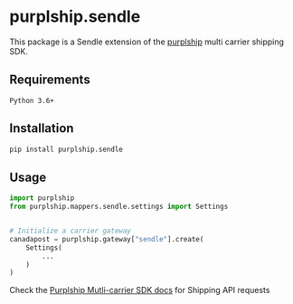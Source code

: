 # purplship.sendle

This package is a Sendle extension of the [purplship](https://pypi.org/project/purplship) multi carrier shipping SDK.

## Requirements

`Python 3.6+`

## Installation

```bash
pip install purplship.sendle
```

## Usage

```python
import purplship
from purplship.mappers.sendle.settings import Settings


# Initialize a carrier gateway
canadapost = purplship.gateway["sendle"].create(
    Settings(
        ...
    )
)
```

Check the [Purplship Mutli-carrier SDK docs](https://sdk.purplship.com) for Shipping API requests
